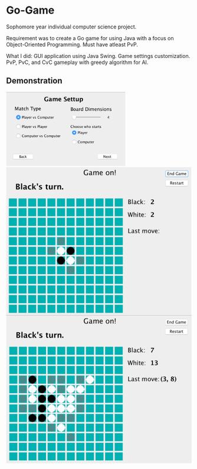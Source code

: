 # Go-Game
Sophomore year individual computer science project.

Requirement was to create a Go game for using Java with a focus on Object-Oriented Programming. Must have atleast PvP.

What I did:
GUI application using Java Swing.
Game settings customization.  
PvP, PvC, and CvC gameplay with greedy algorithm for AI.

## Demonstration
<img src="https://github.com/jtbales/Go-Game/blob/master/Images/Game-Setup.png" alt="" align="" height="200" />
<img src="https://github.com/jtbales/Go-Game/blob/master/Images/Game-Start.png" alt="" align="left" height="400" />
<img src="https://github.com/jtbales/Go-Game/blob/master/Images/Game-Mid.png" alt="" align="" height="400" />
